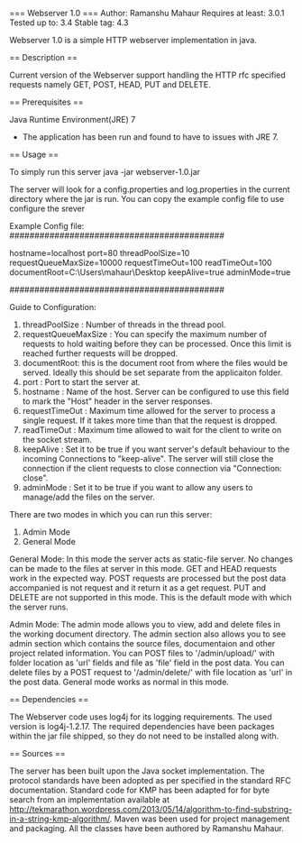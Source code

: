 === Webserver 1.0 ===
Author: Ramanshu Mahaur
Requires at least: 3.0.1
Tested up to: 3.4
Stable tag: 4.3

Webserver 1.0 is a simple HTTP webserver implementation in java.   


== Description ==

Current version of the Webserver support handling the HTTP rfc specified requests namely GET, POST, HEAD, PUT and DELETE.
 

== Prerequisites ==

Java Runtime Environment(JRE) 7
- The application has been run and found to have to issues with JRE 7.

== Usage ==


To simply run this server 
java -jar webserver-1.0.jar 

The server will look for a config.properties and log.properties in the current directory where the jar is run. You can copy the example config file to use configure the srever 

Example Config file:
###########################################

hostname=localhost
port=80
threadPoolSize=10
requestQueueMaxSize=10000
requestTimeOut=100
readTimeOut=100
documentRoot=C:\\Users\\mahaur\\Desktop
keepAlive=true
adminMode=true

###########################################

Guide to Configuration:
1. threadPoolSize : Number of threads in the thread pool.
2. requestQueueMaxSize : You can specify the maximum number of requests to hold waiting before they can be processed. Once this limit is reached further requests will be dropped.
3. documentRoot: this is the document root from where the files would be served. Ideally this should be set separate from the applicaiton folder.
4. port : Port to start the server at.
5. hostname : Name of the host. Server can be configured to use this field to mark the "Host" header in the server responses.
6. requestTimeOut : Maximum time allowed for the server to process a single request. If it takes more time than that the request is dropped. 
7. readTimeOut : Maximum time allowed to wait for the client to write on the socket stream.
8. keepAlive : Set it to be true if you want server's default behaviour to the incoming Connections to "keep-alive". The server will still close the connection if the client requests to close connection via "Connection: close".
9. adminMode : Set it to be true if you want to allow any users to manage/add the files on the server.


There are two modes in which you can run this server:
1. Admin Mode
2. General Mode

General Mode:
In this mode the server acts as static-file server. No changes can be made to the files at server in this mode. GET and HEAD requests work in the expected way. 
POST requests are processed but the post data accompanied is not request and it return it as a get request. PUT and DELETE are not supported in this mode. This is the default mode with which the server runs.

Admin Mode:
The admin mode allows you to view, add and delete files in the working document directory. The admin section also allows you to see admin section which contains the source files, documentaion and other project related information.
You can POST files to '/admin/upload/' with folder location as 'url' fields and file as 'file' field in the post data. 
You can delete files by a POST request to '/admin/delete/' with file location as 'url' in the post data. 
General mode works as normal in this mode.

== Dependencies ==

The Webserver code uses log4j for its logging requirements. The used version is log4j-1.2.17. 
The required dependencies have been packages within the jar file shipped, so they do not need to be installed along with.

== Sources ==

The server has been built upon the Java socket implementation. The protocol standards have been adopted as per specified in the standard RFC documentation.
Standard code for KMP has been adapted for  for byte search from an implementation  available at http://tekmarathon.wordpress.com/2013/05/14/algorithm-to-find-substring-in-a-string-kmp-algorithm/.
Maven was been used for project management and packaging.
All the classes have been authored by Ramanshu Mahaur. 


